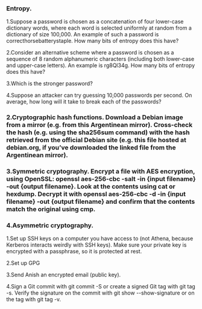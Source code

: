 ### Entropy.
1.Suppose a password is chosen as a concatenation of four lower-case dictionary words, where each word is selected uniformly at random from a dictionary of size 100,000. An example of such a password is correcthorsebatterystaple. How many bits of entropy does this have?

2.Consider an alternative scheme where a password is chosen as a sequence of 8 random alphanumeric characters (including both lower-case and upper-case letters). An example is rg8Ql34g. How many bits of entropy does this have?

3.Which is the stronger password?

4.Suppose an attacker can try guessing 10,000 passwords per second. On average, how long will it take to break each of the passwords?
### 2.Cryptographic hash functions. Download a Debian image from a mirror (e.g. from this Argentinean mirror). Cross-check the hash (e.g. using the sha256sum command) with the hash retrieved from the official Debian site (e.g. this file hosted at debian.org, if you’ve downloaded the linked file from the Argentinean mirror).
### 3.Symmetric cryptography. Encrypt a file with AES encryption, using OpenSSL: openssl aes-256-cbc -salt -in {input filename} -out {output filename}. Look at the contents using cat or hexdump. Decrypt it with openssl aes-256-cbc -d -in {input filename} -out {output filename} and confirm that the contents match the original using cmp.
### 4.Asymmetric cryptography.

1.Set up SSH keys on a computer you have access to (not Athena, because Kerberos interacts weirdly with SSH keys). Make sure your private key is encrypted with a passphrase, so it is protected at rest.

2.Set up GPG

3.Send Anish an encrypted email (public key).

4.Sign a Git commit with git commit -S or create a signed Git tag with git tag -s. Verify the signature on the commit with git show --show-signature or on the tag with git tag -v.
